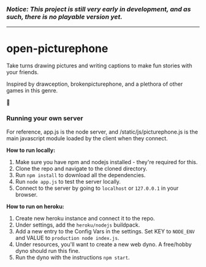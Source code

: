 ### ***Notice: This project is still very early in development, and as such, there is no playable version yet.***

---

# open-picturephone

Take turns drawing pictures and writing captions to make fun stories with your friends.

Inspired by drawception, brokenpicturephone, and a plethora of other games in this genre.

:art:

### Running your own server
For reference, app.js is the node server, and /static/js/picturephone.js is the main javascript module loaded by the client when they connect.

**How to run locally:**
1. Make sure you have npm and nodejs installed - they're required for this.
2. Clone the repo and navigate to the cloned directory.
3. Run `npm install` to download all the dependencies.
4. Run `node app.js` to test the server locally.
5. Connect to the server by going to `localhost` or `127.0.0.1` in your browser.

**How to run on heroku:**
1. Create new heroku instance and connect it to the repo.
2. Under settings, add the `heroku/nodejs` buildpack.
3. Add a new entry to the Config Vars in the settings. Set KEY to `NODE_ENV` and VALUE to `production node index.js`.
4. Under resources, you'll want to create a new web dyno. A free/hobby dyno should run this fine.
5. Run the dyno with the instructions `npm start`.
